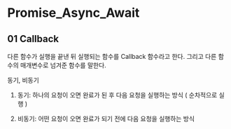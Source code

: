 # Promise_Async_Await

## 01 Callback

다른 함수가 실행을 끝낸 뒤 실행되는 함수를 Callback 함수라고 한다.
그리고 다른 함수의 매개변수로 넘겨준 함수를 말한다.

동기, 비동기

1. 동기: 하나의 요청이 오면 완료가 된 후 다음 요청을 실행하는 방식 ( 순차적으로 실행 )

2. 비동기: 어떤 요청이 오면 완료가 되기 전에 다음 요청을 실행하는 방식
